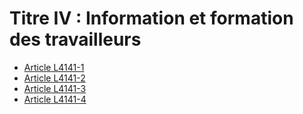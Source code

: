 # Titre IV : Information et formation des travailleurs

* [Article L4141-1](./LEGIARTI000027326445.md)
* [Article L4141-2](./LEGIARTI000006903166.md)
* [Article L4141-3](./LEGIARTI000006903167.md)
* [Article L4141-4](./LEGIARTI000006903168.md)

